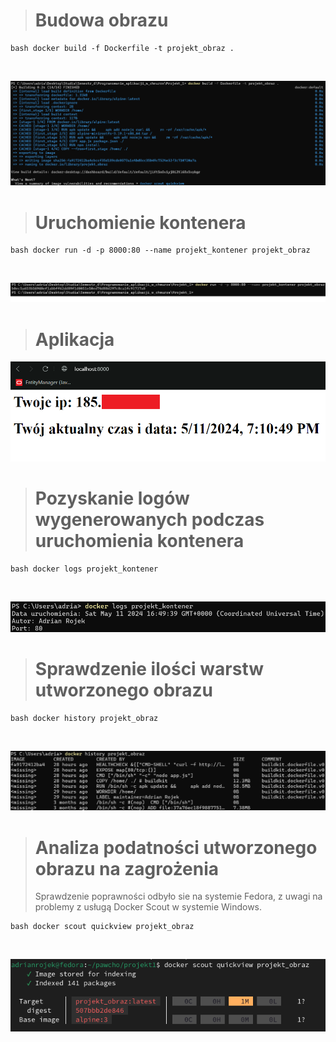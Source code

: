 > <h1>Budowa obrazu</h1>
```
bash docker build -f Dockerfile -t projekt_obraz .
```
<br>

![](/screeny/budowa.png)

> <h1> Uruchomienie kontenera </h1>
```
bash docker run -d -p 8000:80 --name projekt_kontener projekt_obraz
```
<br>

![](/screeny/kontener.png)

> <h1> Aplikacja </h1>
![](/screeny/aplikacja.png)

> <h1> Pozyskanie logów wygenerowanych podczas uruchomienia kontenera </h1>
``` 
bash docker logs projekt_kontener
```
<br>

![](/screeny/sprawdzenie_logow.png)

> <h1> Sprawdzenie ilości warstw utworzonego obrazu </h1>
```
bash docker history projekt_obraz
```
<br>

![](/screeny/warstwy.png)

> <h1> Analiza podatności utworzonego obrazu na zagrożenia </h1>
> Sprawdzenie poprawności odbyło sie na systemie Fedora, z uwagi na problemy z usługą Docker Scout w systemie Windows.
```
bash docker scout quickview projekt_obraz
```
<br>

![](/screeny/docker_scout.png)
